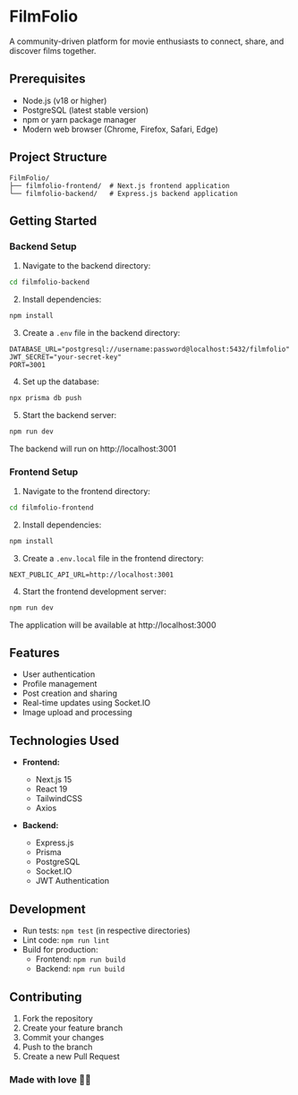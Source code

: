 # FilmFolio

A community-driven platform for movie enthusiasts to connect, share, and discover films together.

## Prerequisites

- Node.js (v18 or higher)
- PostgreSQL (latest stable version)
- npm or yarn package manager
- Modern web browser (Chrome, Firefox, Safari, Edge)

## Project Structure

```
FilmFolio/
├── filmfolio-frontend/  # Next.js frontend application
└── filmfolio-backend/   # Express.js backend application
```

## Getting Started

### Backend Setup

1. Navigate to the backend directory:
```bash
cd filmfolio-backend
```

2. Install dependencies:
```bash
npm install
```

3. Create a `.env` file in the backend directory:
```env
DATABASE_URL="postgresql://username:password@localhost:5432/filmfolio"
JWT_SECRET="your-secret-key"
PORT=3001
```

4. Set up the database:
```bash
npx prisma db push
```

5. Start the backend server:
```bash
npm run dev
```

The backend will run on http://localhost:3001

### Frontend Setup

1. Navigate to the frontend directory:
```bash
cd filmfolio-frontend
```

2. Install dependencies:
```bash
npm install
```

3. Create a `.env.local` file in the frontend directory:
```env
NEXT_PUBLIC_API_URL=http://localhost:3001
```

4. Start the frontend development server:
```bash
npm run dev
```

The application will be available at http://localhost:3000

## Features

- User authentication
- Profile management
- Post creation and sharing
- Real-time updates using Socket.IO
- Image upload and processing

## Technologies Used

- **Frontend:**
  - Next.js 15
  - React 19
  - TailwindCSS
  - Axios

- **Backend:**
  - Express.js
  - Prisma
  - PostgreSQL
  - Socket.IO
  - JWT Authentication

## Development

- Run tests: `npm test` (in respective directories)
- Lint code: `npm run lint`
- Build for production:
  - Frontend: `npm run build`
  - Backend: `npm run build`

## Contributing

1. Fork the repository
2. Create your feature branch
3. Commit your changes
4. Push to the branch
5. Create a new Pull Request

### Made with love 💖💖
